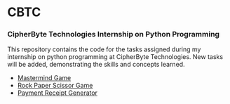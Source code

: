 # CBTC
### CipherByte Technologies Internship on Python Programming
This repository contains the code for the tasks assigned during my internship on python programming at CipherByte Technologies. New tasks will be added, demonstrating the skills and concepts learned. 
- [Mastermind Game](https://github.com/ShiwangitaSingh/CBTC/tree/main/Matermind%20Game)
- [Rock Paper Scissor Game](https://github.com/ShiwangitaSingh/CBTC/tree/main/Rock%20Paper%20Scissor%20Game)
- [Payment Receipt Generator](https://github.com/ShiwangitaSingh/CBTC/tree/main/Payment%20Receipt%20Generator)
